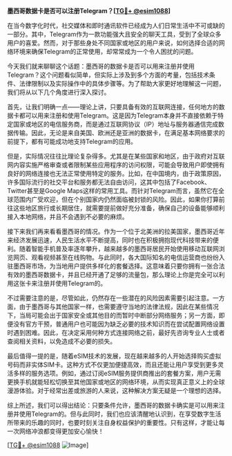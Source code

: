 **墨西哥数据卡是否可以注册Telegram？[[TG💪+ @esim1088](https://t.me/s/esim1088)]**

在当今数字化时代，社交媒体和即时通讯软件已经成为人们日常生活中不可或缺的一部分。其中，Telegram作为一款功能强大且安全的聊天工具，受到了全球众多用户的喜爱。然而，对于那些身处不同国家或地区的用户来说，如何选择合适的网络环境来确保Telegram的正常使用，却常常成为一个令人困扰的问题。

今天我们就来聊聊这个话题：墨西哥的数据卡是否可以用来注册并使用Telegram？这个问题看似简单，但实际上涉及到多个方面的考量，包括技术条件、法律限制以及实际操作中的具体步骤等。为了帮助大家更好地理解这一问题，我们将从以下几个角度进行深入探讨。

首先，让我们明确一点——理论上讲，只要具备有效的互联网连接，任何地方的数据卡都可以用来注册和使用Telegram。这是因为Telegram本身并不直接依赖于特定国家或地区的电信服务商，而是通过互联网协议（IP）地址与服务器通信完成数据传输。因此，无论是来自美国、欧洲还是亚洲的数据卡，在满足基本网络要求的前提下，都有可能成功地支持Telegram的应用。

但是，实际情况往往比理论复杂得多。尤其是在某些国家和地区，由于政府对互联网内容实施严格审查或者限制某些应用程序的访问权限，可能会导致用户即使拥有良好的网络连接也无法正常使用特定的服务。比如，在中国境内，由于政策原因，许多国际流行的社交平台和服务都无法自由访问，这其中包括了Facebook、Twitter甚至是Google Maps这样的常用工具。而针对Telegram而言，虽然它在全球范围内广受欢迎，但在个别国家内仍然面临被封锁的风险。因此，如果你打算前往这些地区旅行或长期居住，就需要提前做好充分准备，确保自己的设备能够顺利接入本地网络，并且不会遇到不必要的麻烦。

接下来我们再来看看墨西哥的情况。作为一个位于北美洲的拉美国家，墨西哥近年来经济发展迅速，人民生活水平不断提高，同时也在积极拥抱现代科技带来的便利。随着智能手机普及率逐年攀升，越来越多的墨西哥居民开始使用移动互联网浏览网页、观看视频甚至在线购物。与此同时，各大国际知名的电信运营商也纷纷入驻墨西哥市场，为当地用户提供多样化的套餐选择。这意味着只要你拥有一张合法有效的墨西哥数据卡，并且已经开通了足够的流量包，那么理论上你是完全可以利用这张卡来注册并使用Telegram的。

不过需要注意的是，尽管如此，仍然存在一些潜在的风险因素需要引起注意。一方面，由于墨西哥与其他国家一样，也需要遵守当地的法律法规，因此在某些情况下，当局可能会出于国家安全或其他目的而暂时中断部分网络服务；另一方面，即便没有官方干预，普通用户也可能因为缺乏必要的技术知识而在尝试配置网络设置时遇到困难。因此，在决定采用何种方式连接网络之前，最好先咨询专业人士或者查阅相关资料，以免造成不必要的损失。

最后值得一提的是，随着eSIM技术的发展，现在越来越多的人开始选择购买虚拟号码而非实体SIM卡。这种方式不仅更加便捷高效，而且还能让用户享受到更多灵活多样的服务选项。例如，通过订阅eSIM服务提供商推出的套餐方案，用户无需更换手机就能轻松切换至其他国家或地区的网络环境，从而实现真正意义上的全球漫游体验。对于经常出差或旅游的人来说，这种解决方案无疑是一个理想的选择。

综上所述，我们可以得出结论：只要条件允许，墨西哥的数据卡确实是可以用来注册并使用Telegram的。但与此同时，我们也应该清醒地认识到，在享受数字生活所带来的乐趣的同时，也要时刻关注自身权益保护的重要性。只有这样，才能让每一次网络冲浪都变得更加安心愉快！

[[TG💪+ @esim1088](https://t.me/s/esim1088) ![Image](https://i.postimg.cc/4NQfJmqS/Snipaste-2025-05-13-00-14-12.png)]